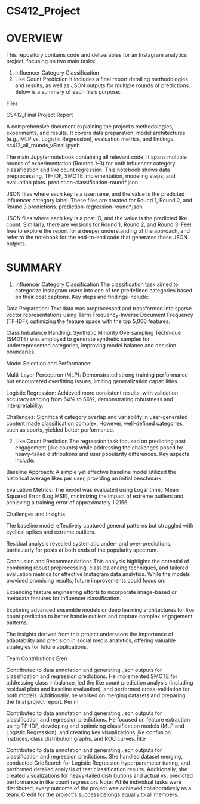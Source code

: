 # CS412_Project
# OVERVIEW
This repository contains code and deliverables for an Instagram analytics project, focusing on two main tasks:

1. Influencer Category Classification
2. Like Count Prediction
It includes a final report detailing methodologies and results, as well as JSON outputs for multiple rounds of predictions. Below is a summary of each file’s purpose.

Files


CS412_Final Project Report

A comprehensive document explaining the project’s methodologies, experiments, and results. It covers data preparation, model architectures (e.g., MLP vs. Logistic Regression), evaluation metrics, and findings.
cs412_all_rounds_vFinal.ipynb

The main Jupyter notebook containing all relevant code. It spans multiple rounds of experimentation (Rounds 1–3) for both influencer category classification and like count regression. This notebook shows data preprocessing, TF-IDF, SMOTE implementation, modeling steps, and evaluation plots.
prediction-classification-round*.json

JSON files where each key is a username, and the value is the predicted influencer category label. These files are created for Round 1, Round 2, and Round 3 predictions.
prediction-regression-round*.json

JSON files where each key is a post ID, and the value is the predicted like count. Similarly, there are versions for Round 1, Round 2, and Round 3.
Feel free to explore the report for a deeper understanding of the approach, and refer to the notebook for the end-to-end code that generates these JSON outputs.

# SUMMARY
1. Influencer Category Classification
The classification task aimed to categorize Instagram users into one of ten predefined categories based on their post captions. Key steps and findings include:

Data Preparation: Text data was preprocessed and transformed into sparse vector representations using Term Frequency-Inverse Document Frequency (TF-IDF), optimizing the feature space with the top 5,000 features.

Class Imbalance Handling: Synthetic Minority Oversampling Technique (SMOTE) was employed to generate synthetic samples for underrepresented categories, improving model balance and decision boundaries.

Model Selection and Performance:

Multi-Layer Perceptron (MLP): Demonstrated strong training performance but encountered overfitting issues, limiting generalization capabilities.

Logistic Regression: Achieved more consistent results, with validation accuracy ranging from 64% to 66%, demonstrating robustness and interpretability.

Challenges: Significant category overlap and variability in user-generated content made classification complex. However, well-defined categories, such as sports, yielded better performance.

2. Like Count Prediction
The regression task focused on predicting post engagement (like counts) while addressing the challenges posed by heavy-tailed distributions and user popularity differences. Key aspects include:

Baseline Approach: A simple yet effective baseline model utilized the historical average likes per user, providing an initial benchmark.

Evaluation Metrics: The model was evaluated using Logarithmic Mean Squared Error (Log MSE), minimizing the impact of extreme outliers and achieving a training error of approximately 1.2156.

Challenges and Insights:

The baseline model effectively captured general patterns but struggled with cyclical spikes and extreme outliers.

Residual analysis revealed systematic under- and over-predictions, particularly for posts at both ends of the popularity spectrum.

Conclusion and Recommendations
This analysis highlights the potential of combining robust preprocessing, class balancing techniques, and tailored evaluation metrics for effective Instagram data analytics. While the models provided promising results, future improvements could focus on:

Expanding feature engineering efforts to incorporate image-based or metadata features for influencer classification.

Exploring advanced ensemble models or deep learning architectures for like count prediction to better handle outliers and capture complex engagement patterns.

The insights derived from this project underscore the importance of adaptability and precision in social media analytics, offering valuable strategies for future applications.


Team Contributions
Eren

Contributed to data annotation and generating .json outputs for classification and regression predictions. He implemented SMOTE for addressing class imbalance, led the like count prediction analysis (including residual plots and baseline evaluation), and performed cross-validation for both models. Additionally, he worked on merging datasets and preparing the final project report.
Kerim

Contributed to data annotation and generating .json outputs for classification and regression predictions. He focused on feature extraction using TF-IDF, developing and optimizing classification models (MLP and Logistic Regression), and creating key visualizations like confusion matrices, class distribution graphs, and ROC curves.
İlke

Contributed to data annotation and generating .json outputs for classification and regression predictions. She handled dataset merging, conducted GridSearch for Logistic Regression hyperparameter tuning, and performed detailed analysis of test classification results. Additionally, she created visualizations for heavy-tailed distributions and actual vs. predicted performance in like count regression.
Note: While individual tasks were distributed, every outcome of the project was achieved collaboratively as a team. Credit for the project's success belongs equally to all members.

